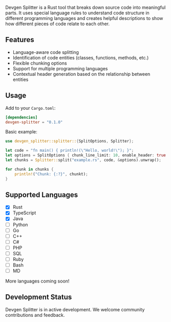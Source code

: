 Devgen Splitter is a Rust tool that breaks down source code into meaningful parts. It uses special language rules to understand code structure in different programming languages and creates helpful descriptions to show how different pieces of code relate to each other.

## Features

- Language-aware code splitting
- Identification of code entities (classes, functions, methods, etc.)
- Flexible chunking options
- Support for multiple programming languages
- Contextual header generation based on the relationship between entities

## Usage

Add to your `Cargo.toml`:

```toml
[dependencies]
devgen-splitter = "0.1.0"
```

Basic example:

```rust
use devgen_splitter::splitter::{SplitOptions, Splitter};

let code = "fn main() { println!(\"Hello, world!\"); }";
let options = SplitOptions { chunk_line_limit: 10, enable_header: true };
let chunks = Splitter::split("example.rs", code, &options).unwrap();

for chunk in chunks {
    println!("Chunk: {:?}", chunkt);
}
```

## Supported Languages

- [x] Rust
- [x] TypeScript
- [x] Java
- [ ] Python
- [ ] Go
- [ ] C++
- [ ] C#
- [ ] PHP
- [ ] SQL
- [ ] Ruby
- [ ] Bash
- [ ] MD

More languages coming soon!

## Development Status

Devgen Splitter is in active development. We welcome community contributions and feedback.
